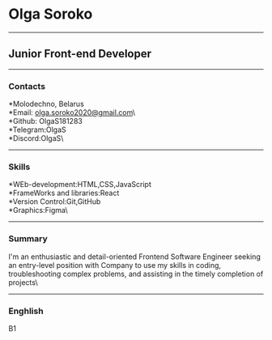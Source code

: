 # Olga Soroko

***

## Junior Front-end Developer

***

### Contacts

*Molodechno, Belarus\
*Email: olga.soroko2020@gmail.com\       
*Github: OlgaS181283\
*Telegram:OlgaS\
*Discord:OlgaS\

***

### Skills

*WEb-development:HTML,CSS,JavaScript\
*FrameWorks and libraries:React\
*Version Control:Git,GitHub\
*Graphics:Figma\

***

### Summary

I'm an enthusiastic and detail-oriented Frontend Software Engineer seeking an entry-level position with Company to use my skills in coding, troubleshooting complex problems, and assisting in the timely completion of projects\

***

### Enghlish


B1
